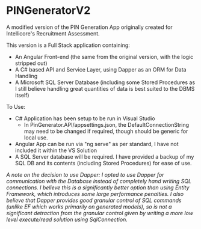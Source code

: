 # PINGeneratorV2
A modified version of the PIN Generation App originally created for Intellicore's Recruitment Assessment.

This version is a Full Stack application containing:
  * An Angular Front-end (the same from the original version, with the logic stripped out)
  * A C# based API and Service Layer, using Dapper as an ORM for Data Handling
  * A Microsoft SQL Server Database (including some Stored Procedures as I still believe handling great quantities of data is best suited to the DBMS itself)
 
To Use:
  * C# Application has been setup to be run in Visual Studio
    * In PinGenerator.API/appsettings.json, the DefaultConnectionString may need to be changed if required, though should be generic for local use.
  * Angular App can be run via "ng serve" as per standard, I have not included it within the VS Solution
  * A SQL Server database will be required. I have provided a backup of my SQL DB and its contents (including Stored Procedures) for ease of use.
  
_A note on the decision to use Dapper:
I opted to use Dapper for communication with the Database instead of completely hand writing SQL connections. I believe this is a significantly better option than using Entity Framework, which introduces some large performance penalties. I also believe that Dapper provides good granular control of SQL commands (unlike EF which works primarily on generated models), so is not a significant detraction from the granular control given by writing a more low level execute/read solution using SqlConnection._
